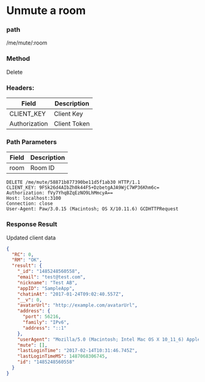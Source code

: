 # Unmute a room

### path
/me/mute/:room

### Method
Delete

### Headers:

| Field         | Description  |
| ------------- | ------------ |
| CLIENT_KEY    | Client Key   |
| Authorization | Client Token |

### Path Parameters
| Field         | Description  |
| ------------- | ------------ |
| room          | Room ID      |

```
DELETE /me/mute/58871b877390be11d5f1ab30 HTTP/1.1
CLIENT_KEY: 9FSk26d4AIbZh0k44F5+DzbetgAJA9WjC7WP36Khm6c=
Authorization: fVy7YhqBZqEzNO9LhMmcyA==
Host: localhost:3100
Connection: close
User-Agent: Paw/3.0.15 (Macintosh; OS X/10.11.6) GCDHTTPRequest
```

### Response Result
Updated client data

```json
{
  "RC": 0,
  "RM": "OK",
  "result": {
    "_id": "1485248560558",
    "email": "test@test.com",
    "nickname": "Test AB",
    "appID": "SampleApp",
    "chatinAt": "2017-01-24T09:02:40.557Z",
    "__v": 0,
    "avatarUrl": "http://example.com/avatarUrl",
    "address": {
      "port": 56216,
      "family": "IPv6",
      "address": "::1"
    },
    "userAgent": "Mozilla/5.0 (Macintosh; Intel Mac OS X 10_11_6) AppleWebKit/537.36 (KHTML, like Gecko) Chrome/56.0.2924.87 Safari/537.36",
    "mute": [],
    "lastLoginTime": "2017-02-14T10:31:46.745Z",
    "lastLoginTimeMS": 1487068306745,
    "id": "1485248560558"
  }
}
```